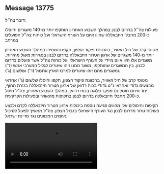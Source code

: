 ## Message 13775

דובר צה״ל: 

פעילות צה״ל בדרום לבנון במהלך השבוע האחרון: הותקפו יותר מ-140 משגרים וחוסלו כ-200 מחבלי חיזבאללה שהיוו איום על העורף הישראלי ועל כוחות צה״ל הפועלים במרחב

מטוסי קרב של חיל האוויר, בהכוונת פיקוד הצפון, תקפו והשמידו במהלך השבוע האחרון יותר מ-140 משגרים של ארגון הטרור חיזבאללה בדרום לבנון בסגירות מעגל מהירות. משגרים אלו היוו איום מיידי על העורף הישראלי ועל כוחות צה"ל אשר פועלים בדרום לבנון. בין המשגרים שהותקפו, משגר ממנו זוהו שיגורים לגליל המערבי אמש (ד') ומשגרים מהם זוהו שיגורים למרכז הארץ אתמול (ד') ושלשום (ג').

מטוסי קרב של חיל האוויר, בהכוונת פיקוד הצפון, תקפו וחיסלו שלשום (ג') אחראי מבצעים גדודי ואחראי נ"ט גדודי בכוח רדואן של ארגון הטרור חיזבאללה בגזרת החוף, יחד איתם חוסל גם מפקד פלוגה בכוח רדואן. במהלך השבוע האחרון, צה"ל חיסל כ-200 מחבלי חיזבאללה בדרום לבנון בתקיפות מהאוויר ובפעילות הקרקעית.

תקיפות וחיסולים אלו מהווים פגיעה נוספת ביכולות ארגון הטרור חיזבאללה לקדם ולבצע פעולות טרור מדרום לבנון נגד העורף הישראלי בגבול הצפון. 
צה"ל ממשיך לפעול לסיכול איומים המכוונים נגד מדינת ישראל.

![Video](https://data.iron-swords.co.il/2024/November/14/13775/13775_media.mp4)
